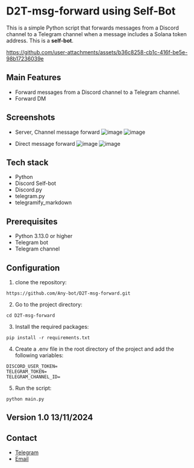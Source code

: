 # D2T-msg-forward using Self-Bot

This is a simple Python script that forwards messages from a Discord channel to a Telegram channel when a message includes a Solana token address.
This is a **self-bot**.


https://github.com/user-attachments/assets/b36c8258-cb1c-416f-be5e-98b17236039e



## Main Features

- Forward messages from a Discord channel to a Telegram channel.
- Forward DM

## Screenshots
- Server, Channel message forward
![image](https://github.com/user-attachments/assets/bc82567b-85fd-49f9-a598-07a8e547bb2f)
![image](https://github.com/user-attachments/assets/615e58f0-ade7-4fe4-8a03-dda859500425)

- Direct message forward
![image](https://github.com/user-attachments/assets/5c643033-ca7d-4697-a4b1-2bf08c1e4ac6)
![image](https://github.com/user-attachments/assets/32a08072-eb75-460a-ac91-8f7251917fe0)


## Tech stack

- Python
- Discord Self-bot
- Discord.py
- telegram.py
- telegramify_markdown

## Prerequisites

- Python 3.13.0 or higher
- Telegram bot
- Telegram channel

## Configuration

1. clone the repository:

```
https://github.com/Any-bot/D2T-msg-forward.git
```

2. Go to the project directory:

```
cd D2T-msg-forward
```

3. Install the required packages:

```
pip install -r requirements.txt
```

4. Create a .env file in the root directory of the project and add the following variables:

```
DISCORD_USER_TOKEN=
TELEGRAM_TOKEN=
TELEGRAM_CHANNEL_ID=
```

5. Run the script:

```
python main.py
```

## Version 1.0 13/11/2024

## Contact

- [Telegram](https://t.me/crypto_0614)
- [Email](mailto:pleasebugmenot.dev@gmail.com)
